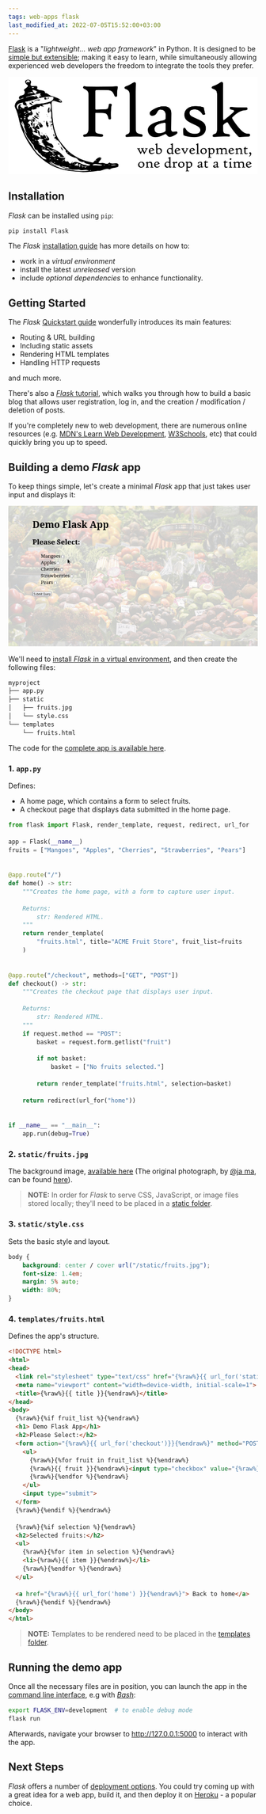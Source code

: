 ```yaml
---
tags: web-apps flask
last_modified_at: 2022-07-05T15:52:00+03:00
---
```

[Flask][flask] is a "*lightweight... web app framework*" in Python. It is designed to be [simple but extensible][micro]; making it easy to learn, while simultaneously allowing experienced web developers the freedom to integrate the tools they prefer.

![Flask logo][flask-logo]

## Installation

*Flask* can be installed using `pip`:

```bash
pip install Flask
```

The *Flask* [installation guide][flask-install] has more details on how to:

- work in a *virtual environment*
- install the latest *unreleased* version
- include *optional dependencies* to enhance functionality.

## Getting Started

The *Flask* [Quickstart guide][flask-quickstart] wonderfully introduces its main features:

- Routing & URL building
- Including static assets
- Rendering HTML templates
- Handling HTTP requests

and much more.

There's also a [*Flask* tutorial][flask-tutorial], which walks you through how to build a basic blog that allows user registration, log in, and the creation / modification / deletion of posts.

If you're completely new to web development, there are numerous online resources (e.g. [MDN's Learn Web Development][mdn-learn], [W3Schools][w3schools], etc) that could quickly bring you up to speed.

## Building a demo *Flask* app

To keep things simple, let's create a minimal *Flask* app that just takes user input and displays it:

![ACME groceries *Flask* app][app-screencast]

We'll need to [install *Flask* in a virtual environment][flask-venv], and then create the following files:

```md
myproject
├── app.py
├── static
│   ├── fruits.jpg
│   └── style.css
└── templates
    └── fruits.html
```

The code for the [complete app is available here][github-link].

### 1. `app.py`

Defines:

- A home page, which contains a form to select fruits.
- A checkout page that displays data submitted in the home page.

```python
from flask import Flask, render_template, request, redirect, url_for

app = Flask(__name__)
fruits = ["Mangoes", "Apples", "Cherries", "Strawberries", "Pears"]


@app.route("/")
def home() -> str:
    """Creates the home page, with a form to capture user input.

    Returns:
        str: Rendered HTML.
    """
    return render_template(
        "fruits.html", title="ACME Fruit Store", fruit_list=fruits
    )


@app.route("/checkout", methods=["GET", "POST"])
def checkout() -> str:
    """Creates the checkout page that displays user input.

    Returns:
        str: Rendered HTML.
    """
    if request.method == "POST":
        basket = request.form.getlist("fruit")

        if not basket:
            basket = ["No fruits selected."]

        return render_template("fruits.html", selection=basket)

    return redirect(url_for("home"))


if __name__ == "__main__":
    app.run(debug=True)
```

### 2. `static/fruits.jpg`

The background image, [available here][app-background] (The original photograph, by [@ja ma][@ja ma], can be found [here][unsplash-img-link]).

> **NOTE:** In order for *Flask* to serve CSS, JavaScript, or image files stored locally; they'll need to be placed in a [static folder][static-folder].

### 3. `static/style.css`

Sets the basic style and layout.

```css
body {
    background: center / cover url("/static/fruits.jpg");
    font-size: 1.4em;
    margin: 5% auto;
    width: 80%;
}
```

### 4. `templates/fruits.html`

Defines the app's structure.

```html
<!DOCTYPE html>
<html>
<head>
  <link rel="stylesheet" type="text/css" href="{%raw%}{{ url_for('static', filename='style.css')}}{%endraw%}">
  <meta name="viewport" content="width=device-width, initial-scale=1">
  <title>{%raw%}{{ title }}{%endraw%}</title>
</head>
<body>
  {%raw%}{%if fruit_list %}{%endraw%}
  <h1> Demo Flask App</h1>
  <h2>Please Select:</h2>
  <form action="{%raw%}{{ url_for('checkout')}}{%endraw%}" method="POST">
    <ul>
      {%raw%}{%for fruit in fruit_list %}{%endraw%}
      {%raw%}{{ fruit }}{%endraw%}<input type="checkbox" value="{%raw%}{{ fruit }}{%endraw%}" name="fruit"><br>
      {%raw%}{%endfor %}{%endraw%}
    </ul>
    <input type="submit">
  </form>
  {%raw%}{%endif %}{%endraw%}

  {%raw%}{%if selection %}{%endraw%}
  <h2>Selected fruits:</h2>
  <ul>
    {%raw%}{%for item in selection %}{%endraw%}
    <li>{%raw%}{{ item }}{%endraw%}</li>
    {%raw%}{%endfor %}{%endraw%}
  </ul>

  <a href="{%raw%}{{ url_for('home') }}{%endraw%}"> Back to home</a>
  {%raw%}{%endif %}{%endraw%}
</body>
</html>
```

> **NOTE:** Templates to be rendered need to be placed in the [templates folder][templates-folder].

## Running the demo app

Once all the necessary files are in position, you can launch the app in the [command line interface][flask-cli], e.g with [*Bash*][bash]:

```bash
export FLASK_ENV=development  # to enable debug mode
flask run
```

Afterwards, navigate your browser to <http://127.0.0.1:5000> to interact with the app.

## Next Steps

*Flask* offers a number of [deployment options][flask-deploy]. You could try coming up with a great idea for a web app, build it, and then deploy it on [Heroku][heroku] - a popular choice.

[flask]: https://flask.palletsprojects.com/
[micro]: https://flask.palletsprojects.com/en/2.1.x/foreword/#what-does-micro-mean
[flask-logo]: /assets/images/articles/flask-webapp/logo-full.svg
[flask-install]: https://flask.palletsprojects.com/en/2.1.x/installation/
[flask-venv]: https://flask.palletsprojects.com/en/2.1.x/installation/#virtual-environments
[flask-quickstart]: https://flask.palletsprojects.com/en/2.1.x/quickstart/
[flask-tutorial]: https://flask.palletsprojects.com/en/2.1.x/tutorial
[flask-cli]: https://flask.palletsprojects.com/en/2.1.x/cli/
[bash]: https://www.gnu.org/software/bash/
[flask-deploy]: https://flask.palletsprojects.com/en/2.1.x/deploying/
[app-background]: https://raw.githubusercontent.com/Tim-Abwao/blog-projects/main/myproject/static/fruits.jpg
[mdn-learn]: https://developer.mozilla.org/en-US/docs/Learn
[w3schools]: https://www.w3schools.com
[static-folder]: https://flask.palletsprojects.com/en/2.1.x/api/#flask.Flask.static_folder
[templates-folder]: https://flask.palletsprojects.com/en/2.1.x/api/#flask.Flask.template_folder
[app-screencast]: /assets/images/articles/flask-webapp/flask-demo.gif
[github-link]: https://github.com/Tim-Abwao/blog-projects/tree/main/basic-flask-app
[heroku]: https://devcenter.heroku.com/articles/getting-started-with-python?singlepage=true
[@ja ma]: https://unsplash.com/@ja_ma
[unsplash-img-link]: https://unsplash.com/photos/-gOUx23DNks
